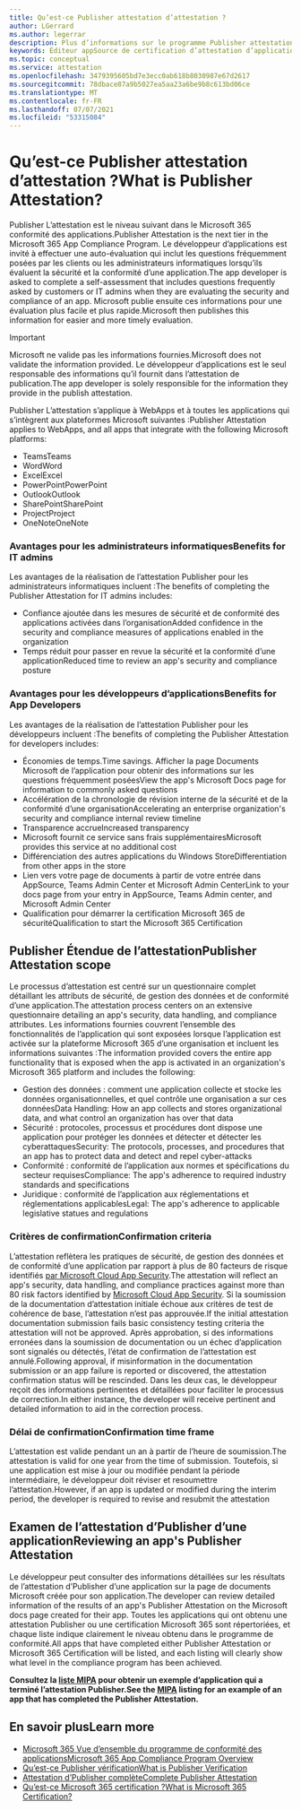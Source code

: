```yaml
---
title: Qu’est-ce Publisher attestation d’attestation ?
author: LGerrard
ms.author: legerrar
description: Plus d’informations sur le programme Publisher attestation d’attestation
keywords: Éditeur appSource de certification d’attestation d’application 365
ms.topic: conceptual
ms.service: attestation
ms.openlocfilehash: 3479395605bd7e3ecc0ab618b8030987e67d2617
ms.sourcegitcommit: 78dbace87a9b5027ea5aa23a6be9b8c613bd06ce
ms.translationtype: MT
ms.contentlocale: fr-FR
ms.lasthandoff: 07/07/2021
ms.locfileid: "53315084"
---
```

# <a name="what-is-publisher-attestation"></a><span data-ttu-id="1d782-104">Qu’est-ce Publisher attestation d’attestation ?</span><span class="sxs-lookup"><span data-stu-id="1d782-104">What is Publisher Attestation?</span></span>

<span data-ttu-id="1d782-105">Publisher L’attestation est le niveau suivant dans le Microsoft 365 conformité des applications.</span><span class="sxs-lookup"><span data-stu-id="1d782-105">Publisher Attestation is the next tier in the Microsoft 365 App Compliance Program.</span></span> <span data-ttu-id="1d782-106">Le développeur d’applications est invité à effectuer une auto-évaluation qui inclut les questions fréquemment posées par les clients ou les administrateurs informatiques lorsqu’ils évaluent la sécurité et la conformité d’une application.</span><span class="sxs-lookup"><span data-stu-id="1d782-106">The app developer is asked to complete a self-assessment that includes questions frequently asked by customers or IT admins when they are evaluating the security and compliance of an app.</span></span> <span data-ttu-id="1d782-107">Microsoft publie ensuite ces informations pour une évaluation plus facile et plus rapide.</span><span class="sxs-lookup"><span data-stu-id="1d782-107">Microsoft then publishes this information for easier and more timely evaluation.</span></span>

> [!IMPORTANT]
> <span data-ttu-id="1d782-108">Microsoft ne valide pas les informations fournies.</span><span class="sxs-lookup"><span data-stu-id="1d782-108">Microsoft does not validate the information provided.</span></span> <span data-ttu-id="1d782-109">Le développeur d’applications est le seul responsable des informations qu’il fournit dans l’attestation de publication.</span><span class="sxs-lookup"><span data-stu-id="1d782-109">The app developer is solely responsible for the information they provide in the publish attestation.</span></span> 

<span data-ttu-id="1d782-110">Publisher L’attestation s’applique à WebApps et à toutes les applications qui s’intègrent aux plateformes Microsoft suivantes :</span><span class="sxs-lookup"><span data-stu-id="1d782-110">Publisher Attestation applies to WebApps, and all apps that integrate with the following Microsoft platforms:</span></span>
- <span data-ttu-id="1d782-111">Teams</span><span class="sxs-lookup"><span data-stu-id="1d782-111">Teams</span></span>
- <span data-ttu-id="1d782-112">Word</span><span class="sxs-lookup"><span data-stu-id="1d782-112">Word</span></span>
- <span data-ttu-id="1d782-113">Excel</span><span class="sxs-lookup"><span data-stu-id="1d782-113">Excel</span></span>
- <span data-ttu-id="1d782-114">PowerPoint</span><span class="sxs-lookup"><span data-stu-id="1d782-114">PowerPoint</span></span> 
- <span data-ttu-id="1d782-115">Outlook</span><span class="sxs-lookup"><span data-stu-id="1d782-115">Outlook</span></span>
- <span data-ttu-id="1d782-116">SharePoint</span><span class="sxs-lookup"><span data-stu-id="1d782-116">SharePoint</span></span>
- <span data-ttu-id="1d782-117">Project</span><span class="sxs-lookup"><span data-stu-id="1d782-117">Project</span></span>
- <span data-ttu-id="1d782-118">OneNote</span><span class="sxs-lookup"><span data-stu-id="1d782-118">OneNote</span></span>

### <a name="benefits-for-it-admins"></a><span data-ttu-id="1d782-119">Avantages pour les administrateurs informatiques</span><span class="sxs-lookup"><span data-stu-id="1d782-119">Benefits for IT admins</span></span>
<span data-ttu-id="1d782-120">Les avantages de la réalisation de l’attestation Publisher pour les administrateurs informatiques incluent :</span><span class="sxs-lookup"><span data-stu-id="1d782-120">The benefits of completing the Publisher Attestation for IT admins includes:</span></span>
-   <span data-ttu-id="1d782-121">Confiance ajoutée dans les mesures de sécurité et de conformité des applications activées dans l’organisation</span><span class="sxs-lookup"><span data-stu-id="1d782-121">Added confidence in the security and compliance measures of applications enabled in the organization</span></span>
-   <span data-ttu-id="1d782-122">Temps réduit pour passer en revue la sécurité et la conformité d’une application</span><span class="sxs-lookup"><span data-stu-id="1d782-122">Reduced time to review an app's security and compliance posture</span></span>

### <a name="benefits-for-app-developers"></a><span data-ttu-id="1d782-123">Avantages pour les développeurs d’applications</span><span class="sxs-lookup"><span data-stu-id="1d782-123">Benefits for App Developers</span></span> 
<span data-ttu-id="1d782-124">Les avantages de la réalisation de l’attestation Publisher pour les développeurs incluent :</span><span class="sxs-lookup"><span data-stu-id="1d782-124">The benefits of completing the Publisher Attestation for developers includes:</span></span> 
-   <span data-ttu-id="1d782-125">Économies de temps.</span><span class="sxs-lookup"><span data-stu-id="1d782-125">Time savings.</span></span> <span data-ttu-id="1d782-126">Afficher la page Documents Microsoft de l’application pour obtenir des informations sur les questions fréquemment posées</span><span class="sxs-lookup"><span data-stu-id="1d782-126">View the app's Microsoft Docs page for information to commonly asked questions</span></span>
-   <span data-ttu-id="1d782-127">Accélération de la chronologie de révision interne de la sécurité et de la conformité d’une organisation</span><span class="sxs-lookup"><span data-stu-id="1d782-127">Accelerating an enterprise organization's security and compliance internal review timeline</span></span>
-   <span data-ttu-id="1d782-128">Transparence accrue</span><span class="sxs-lookup"><span data-stu-id="1d782-128">Increased transparency</span></span>
- <span data-ttu-id="1d782-129">Microsoft fournit ce service sans frais supplémentaires</span><span class="sxs-lookup"><span data-stu-id="1d782-129">Microsoft provides this service at no additional cost</span></span>
-   <span data-ttu-id="1d782-130">Différenciation des autres applications du Windows Store</span><span class="sxs-lookup"><span data-stu-id="1d782-130">Differentiation from other apps in the store</span></span>
-   <span data-ttu-id="1d782-131">Lien vers votre page de documents à partir de votre entrée dans AppSource, Teams Admin Center et Microsoft Admin Center</span><span class="sxs-lookup"><span data-stu-id="1d782-131">Link to your docs page from your entry in AppSource, Teams Admin center, and Microsoft Admin Center</span></span>
-   <span data-ttu-id="1d782-132">Qualification pour démarrer la certification Microsoft 365 de sécurité</span><span class="sxs-lookup"><span data-stu-id="1d782-132">Qualification to start the Microsoft 365 Certification</span></span>


## <a name="publisher-attestation-scope"></a><span data-ttu-id="1d782-133">Publisher Étendue de l’attestation</span><span class="sxs-lookup"><span data-stu-id="1d782-133">Publisher Attestation scope</span></span>

<span data-ttu-id="1d782-134">Le processus d’attestation est centré sur un questionnaire complet détaillant les attributs de sécurité, de gestion des données et de conformité d’une application.</span><span class="sxs-lookup"><span data-stu-id="1d782-134">The attestation process centers on an extensive questionnaire detailing an app's security, data handling, and compliance attributes.</span></span> <span data-ttu-id="1d782-135">Les informations fournies couvrent l’ensemble des fonctionnalités de l’application qui sont exposées lorsque l’application est activée sur la plateforme Microsoft 365 d’une organisation et incluent les informations suivantes :</span><span class="sxs-lookup"><span data-stu-id="1d782-135">The information provided covers the entire app functionality that is exposed when the app is activated in an organization's Microsoft 365 platform and includes the following:</span></span>

- <span data-ttu-id="1d782-136">Gestion des données : comment une application collecte et stocke les données organisationnelles, et quel contrôle une organisation a sur ces données</span><span class="sxs-lookup"><span data-stu-id="1d782-136">Data Handling: How an app collects and stores organizational data, and what control an organization has over that data</span></span>
- <span data-ttu-id="1d782-137">Sécurité : protocoles, processus et procédures dont dispose une application pour protéger les données et détecter et détecter les cyberattaques</span><span class="sxs-lookup"><span data-stu-id="1d782-137">Security: The protocols, processes, and procedures that an app has to protect data and detect and repel cyber-attacks</span></span>
- <span data-ttu-id="1d782-138">Conformité : conformité de l’application aux normes et spécifications du secteur requises</span><span class="sxs-lookup"><span data-stu-id="1d782-138">Compliance: The app's adherence to required industry standards and specifications</span></span>
- <span data-ttu-id="1d782-139">Juridique : conformité de l’application aux réglementations et réglementations applicables</span><span class="sxs-lookup"><span data-stu-id="1d782-139">Legal: The app's adherence to applicable legislative statues and regulations</span></span>

### <a name="confirmation-criteria"></a><span data-ttu-id="1d782-140">Critères de confirmation</span><span class="sxs-lookup"><span data-stu-id="1d782-140">Confirmation criteria</span></span>

<span data-ttu-id="1d782-141">L’attestation reflètera les pratiques de sécurité, de gestion des données et de conformité d’une application par rapport à plus de 80 facteurs de risque identifiés [par Microsoft Cloud App Security](https://www.microsoft.com/microsoft-365/enterprise-mobility-security/cloud-app-security).</span><span class="sxs-lookup"><span data-stu-id="1d782-141">The attestation will reflect an app's security, data handling, and compliance practices against more than 80 risk factors identified by [Microsoft Cloud App Security](https://www.microsoft.com/microsoft-365/enterprise-mobility-security/cloud-app-security).</span></span> <span data-ttu-id="1d782-142">Si la soumission de la documentation d’attestation initiale échoue aux critères de test de cohérence de base, l’attestation n’est pas approuvée.</span><span class="sxs-lookup"><span data-stu-id="1d782-142">If the initial attestation documentation submission fails basic consistency testing criteria the attestation will not be approved.</span></span> <span data-ttu-id="1d782-143">Après approbation, si des informations erronées dans la soumission de documentation ou un échec d’application sont signalés ou détectés, l’état de confirmation de l’attestation est annulé.</span><span class="sxs-lookup"><span data-stu-id="1d782-143">Following approval, if misinformation in the documentation submission or an app failure is reported or discovered, the attestation confirmation status will be rescinded.</span></span> <span data-ttu-id="1d782-144">Dans les deux cas, le développeur reçoit des informations pertinentes et détaillées pour faciliter le processus de correction.</span><span class="sxs-lookup"><span data-stu-id="1d782-144">In either instance, the developer will receive pertinent and detailed information to aid in the correction process.</span></span>

### <a name="confirmation-time-frame"></a><span data-ttu-id="1d782-145">Délai de confirmation</span><span class="sxs-lookup"><span data-stu-id="1d782-145">Confirmation time frame</span></span>

<span data-ttu-id="1d782-146">L’attestation est valide pendant un an à partir de l’heure de soumission.</span><span class="sxs-lookup"><span data-stu-id="1d782-146">The attestation is valid for one year from the time of submission.</span></span> <span data-ttu-id="1d782-147">Toutefois, si une application est mise à jour ou modifiée pendant la période intermédiaire, le développeur doit réviser et resoumettre l’attestation.</span><span class="sxs-lookup"><span data-stu-id="1d782-147">However, if an app is updated or modified during the interim period, the developer is required to revise and resubmit the attestation</span></span>

## <a name="reviewing-an-apps-publisher-attestation"></a><span data-ttu-id="1d782-148">Examen de l’attestation d’Publisher d’une application</span><span class="sxs-lookup"><span data-stu-id="1d782-148">Reviewing an app's Publisher Attestation</span></span>

<span data-ttu-id="1d782-149">Le développeur peut consulter des informations détaillées sur les résultats de l’attestation d’Publisher d’une application sur la page de documents Microsoft créée pour son application.</span><span class="sxs-lookup"><span data-stu-id="1d782-149">The developer can review detailed information of the results of an app's Publisher Attestation on the Microsoft docs page created for their app.</span></span> <span data-ttu-id="1d782-150">Toutes les applications qui ont obtenu une attestation Publisher ou une certification Microsoft 365 sont répertoriées, et chaque liste indique clairement le niveau obtenu dans le programme de conformité.</span><span class="sxs-lookup"><span data-stu-id="1d782-150">All apps that have completed either Publisher Attestation or Microsoft 365 Certification will be listed, and each listing will clearly show what level in the compliance program has been achieved.</span></span>

<span data-ttu-id="1d782-151">**Consultez la [liste MIPA](https://docs.microsoft.com/microsoft-365-app-certification/teams/iglobe-mipa-your-personal-assistant?pivots=mcas) pour obtenir un exemple d’application qui a terminé l’attestation Publisher.**</span><span class="sxs-lookup"><span data-stu-id="1d782-151">**See the [MIPA](https://docs.microsoft.com/microsoft-365-app-certification/teams/iglobe-mipa-your-personal-assistant?pivots=mcas) listing for an example of an app that has completed the Publisher Attestation.**</span></span> 

## <a name="learn-more"></a><span data-ttu-id="1d782-152">En savoir plus</span><span class="sxs-lookup"><span data-stu-id="1d782-152">Learn more</span></span>

* [<span data-ttu-id="1d782-153">Microsoft 365 Vue d’ensemble du programme de conformité des applications</span><span class="sxs-lookup"><span data-stu-id="1d782-153">Microsoft 365 App Compliance Program Overview</span></span>](~/overview.md)
* [<span data-ttu-id="1d782-154">Qu’est-ce Publisher vérification</span><span class="sxs-lookup"><span data-stu-id="1d782-154">What is Publisher Verification</span></span>](https://docs.microsoft.com/azure/active-directory/develop/publisher-verification-overview)
* [<span data-ttu-id="1d782-155">Attestation d’Publisher complète</span><span class="sxs-lookup"><span data-stu-id="1d782-155">Complete Publisher Attestation</span></span>](~/docs/attestation.md)  
* [<span data-ttu-id="1d782-156">Qu’est-ce Microsoft 365 certification ?</span><span class="sxs-lookup"><span data-stu-id="1d782-156">What is Microsoft 365 Certification? </span></span>](~/docs/enterprise-app-certification-guide.md)
